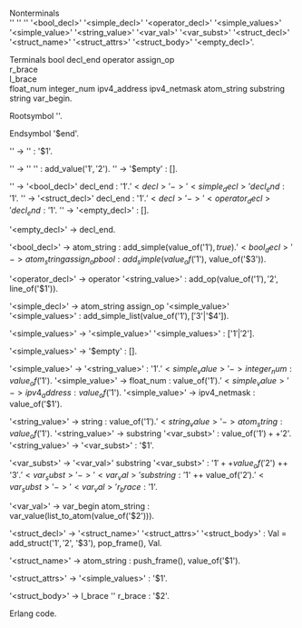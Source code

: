 

Nonterminals    
    '<config>'
    '<decls>'
    '<decl>'
    '<bool_decl>'
    '<simple_decl>'
    '<operator_decl>'
    '<simple_values>'
    '<simple_value>'
    '<string_value>'
    '<var_val>'
    '<var_subst>'
    '<struct_decl>'
    '<struct_name>'
    '<struct_attrs>'
    '<struct_body>'
    '<empty_decl>'.

Terminals
    bool
    decl_end
    operator
    assign_op   
    r_brace    
    l_brace     
    float_num
    integer_num
    ipv4_address
    ipv4_netmask
    atom_string
    substring
    string
    var_begin.

Rootsymbol '<config>'.

Endsymbol '$end'.

'<config>' -> '<decls>' : '$1'.

'<decls>' -> '<decl>' '<decls>' : add_value('$1', '$2').
'<decls>' -> '$empty' : [].

'<decl>' -> '<bool_decl>' decl_end : '$1'.
'<decl>' -> '<simple_decl>' decl_end : '$1'.
'<decl>' -> '<struct_decl>' decl_end : '$1'.
'<decl>' -> '<operator_decl>' decl_end : '$1'.
'<decl>' -> '<empty_decl>' : [].

'<empty_decl>' -> decl_end.

'<bool_decl>' -> atom_string : add_simple(value_of('$1'), true).
'<bool_decl>' -> atom_string assign_op bool :
        add_simple(value_of('$1'), value_of('$3')).
 
'<operator_decl>' -> operator '<string_value>'
    : add_op(value_of('$1'), '$2', line_of('$1')).

'<simple_decl>' -> atom_string assign_op '<simple_value>' '<simple_values>'
    : add_simple_list(value_of('$1'), ['$3'|'$4']).

'<simple_values>' -> '<simple_value>' '<simple_values>'
    : ['$1'|'$2'].

'<simple_values>' -> '$empty' : [].

'<simple_value>' -> '<string_value>' : '$1'.
'<simple_value>' -> integer_num  : value_of('$1').
'<simple_value>' -> float_num    : value_of('$1').
'<simple_value>' -> ipv4_address : value_of('$1').
'<simple_value>' -> ipv4_netmask : value_of('$1').

'<string_value>' -> string : value_of('$1').
'<string_value>' -> atom_string : value_of('$1').
'<string_value>' -> substring '<var_subst>' : value_of('$1') ++ '$2'.
'<string_value>' -> '<var_subst>' : '$1'.

'<var_subst>' -> '<var_val>' substring '<var_subst>'
        : '$1' ++ value_of('$2') ++ '$3'.
'<var_subst>' -> '<var_val>' substring : '$1' ++ value_of('$2').
'<var_subst>' -> '<var_val>' r_brace : '$1'.

'<var_val>' -> var_begin atom_string :
    var_value(list_to_atom(value_of('$2'))).

'<struct_decl>' -> '<struct_name>' '<struct_attrs>' '<struct_body>'
    : Val = add_struct('$1', '$2', '$3'),
      pop_frame(),
      Val.

'<struct_name>' -> atom_string
    : push_frame(),
      value_of('$1').

'<struct_attrs>' -> '<simple_values>' : '$1'.

'<struct_body>' -> l_brace '<decls>' r_brace : '$2'.

Erlang code.
